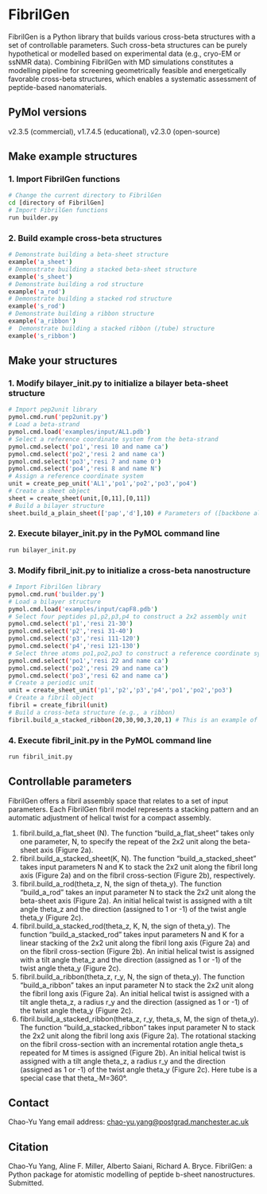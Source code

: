 # FibrilGen
FibrilGen is a Python library that builds various cross-beta structures with a set of controllable parameters. Such cross-beta structures can be purely hypothetical or modelled based on experimental data (e.g., cryo-EM or ssNMR data). Combining FibrilGen with MD simulations constitutes a modelling pipeline for screening geometrically feasible and energetically favorable cross-beta structures, which enables a systematic assessment of peptide-based nanomaterials.

## PyMol versions
v2.3.5 (commercial), v1.7.4.5 (educational), v2.3.0 (open-source)

## Make example structures 
### 1. Import FibrilGen functions
```bash
# Change the current directory to FibrilGen
cd [directory of FibrilGen]
# Import FibrilGen functions 
run builder.py
```
### 2. Build example cross-beta structures
```bash
# Demonstrate building a beta-sheet structure
example('a_sheet')
# Demonstrate building a stacked beta-sheet structure
example('s_sheet')
# Demonstrate building a rod structure
example('a_rod')
# Demonstrate building a stacked rod structure
example('s_rod')
# Demonstrate building a ribbon structure
example('a_ribbon')
#  Demonstrate building a stacked ribbon (/tube) structure
example('s_ribbon')
```

## Make your structures
### 1. Modify bilayer_init.py to initialize a bilayer beta-sheet structure
```bash
# Import pep2unit library
pymol.cmd.run('pep2unit.py')
# Load a beta-strand
pymol.cmd.load('examples/input/AL1.pdb')
# Select a reference coordinate system from the beta-strand
pymol.cmd.select('po1','resi 10 and name ca')
pymol.cmd.select('po2','resi 2 and name ca')
pymol.cmd.select('po3','resi 7 and name O')
pymol.cmd.select('po4','resi 8 and name N')
# Assign a reference coordinate system
unit = create_pep_unit('AL1','po1','po2','po3','po4')
# Create a sheet object
sheet = create_sheet(unit,[0,11],[0,11])
# Build a bilayer structure 
sheet.build_a_plain_sheet(['pap','d'],10) # Parameters of ([backbone alignment (e.g., aaa,apa,aap,app,paa,ppa,pap,ppp), beta-sheets arranged face-to-face or face-to-back] and the number of peptides in each sheet
```
### 2. Execute bilayer_init.py in the PyMOL command line
```bash
run bilayer_init.py
```
### 3. Modify fibril_init.py to initialize a cross-beta nanostructure
```bash
# Import FibrilGen library
pymol.cmd.run('builder.py')
# Load a bilayer structure
pymol.cmd.load('examples/input/capF8.pdb')
# Select four peptides p1,p2,p3,p4 to construct a 2x2 assembly unit
pymol.cmd.select('p1','resi 21-30')
pymol.cmd.select('p2','resi 31-40')
pymol.cmd.select('p3','resi 111-120')
pymol.cmd.select('p4','resi 121-130')
# Select three atoms po1,po2,po3 to construct a reference coordinate system
pymol.cmd.select('po1','resi 22 and name ca')
pymol.cmd.select('po2','resi 29 and name ca')
pymol.cmd.select('po3','resi 62 and name ca')
# Create a periodic unit
unit = create_sheet_unit('p1','p2','p3','p4','po1','po2','po3')
# Create a fibril object
fibril = create_fibril(unit)
# Build a cross-beta structure (e.g., a ribbon)
fibril.build_a_stacked_ribbon(20,30,90,3,20,1) # This is an example of calling the function build_a_stacked_ribbon with the initial geometrical parameters (tilt angle, radius, angle for rotational stacking, number of rotational stacking, number of units in the bilayer, and the direction of twist)
```

### 4. Execute fibril_init.py in the PyMOL command line
```bash
run fibril_init.py
```

## Controllable parameters
FibrilGen offers a fibril assembly space that relates to a set of input parameters. Each FibrilGen fibril model represents a stacking pattern and an automatic adjustment of helical twist for a compact assembly. 
1. fibril.build_a_flat_sheet (N). The function “build_a_flat_sheet” takes only one parameter, N, to specify the repeat of the 2x2 unit along the beta-sheet axis (Figure 2a).
2. fibril.build_a_stacked_sheet(K, N). The function “build_a_stacked_sheet” takes input parameters N and K to stack the 2x2 unit along the fibril long axis (Figure 2a) and on the fibril cross-section (Figure 2b), respectively.
3. fibril.build_a_rod(theta_z, N, the sign of theta_y). The function “build_a_rod” takes an input parameter N to stack the 2x2 unit along the beta-sheet axis (Figure 2a). An initial helical twist is assigned with a tilt angle theta_z and the direction (assigned to 1 or -1) of the twist angle theta_y (Figure 2c).
4. fibril.build_a_stacked_rod(theta_z, K, N, the sign of theta_y). The function “build_a_stacked_rod” takes input parameters N and K for a linear stacking of the 2x2 unit along the fibril long axis (Figure 2a) and on the fibril cross-section (Figure 2b). An initial helical twist is assigned with a tilt angle theta_z and the direction (assigned as 1 or -1) of the twist angle theta_y (Figure 2c).
5. fibril.build_a_ribbon(theta_z, r_y, N, the sign of theta_y). The function “build_a_ribbon” takes an input parameter N to stack the 2x2 unit along the fibril long axis (Figure 2a). An initial helical twist is assigned with a tilt angle theta_z, a radius r_y and the direction (assigned as 1 or -1) of the twist angle theta_y (Figure 2c).
6. fibril.build_a_stacked_ribbon(theta_z, r_y, theta_s, M, the sign of theta_y). The function “build_a_stacked_ribbon” takes input parameter N to stack the 2x2 unit along the fibril long axis (Figure 2a). The rotational stacking on the fibril cross-section with an incremental rotation angle theta_s repeated for M times is assigned (Figure 2b). An initial helical twist is assigned with a tilt angle theta_z, a radius r_y and the direction (assigned as 1 or -1) of the twist angle theta_y (Figure 2c). Here tube is a special case that theta_∙M=360°.


## Contact
Chao-Yu Yang email address: chao-yu.yang@postgrad.manchester.ac.uk

## Citation
Chao-Yu Yang, Aline F. Miller, Alberto Saiani, Richard A. Bryce. FibrilGen: a Python package for atomistic modelling of peptide b-sheet nanostructures. Submitted.
